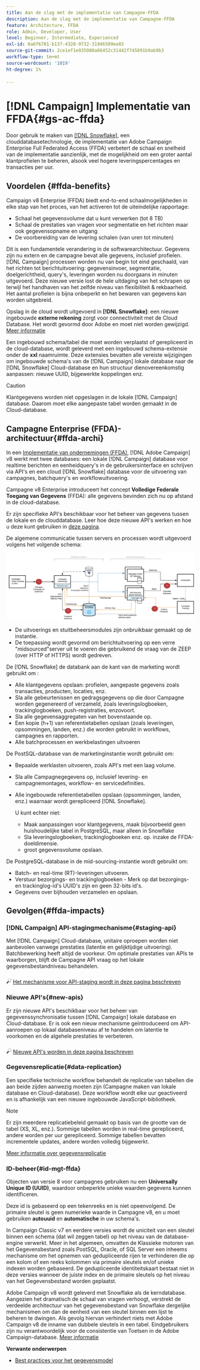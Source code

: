 ```yaml
---
title: Aan de slag met de implementatie van Campagne-FFDA
description: Aan de slag met de implementatie van Campagne-FFDA
feature: Architecture, FFDA
role: Admin, Developer, User
level: Beginner, Intermediate, Experienced
exl-id: 0a6f6701-b137-4320-9732-31946509ee03
source-git-commit: 2ce1ef1e935080a66452c31442f745891b9ab9b3
workflow-type: tm+mt
source-wordcount: '1019'
ht-degree: 1%

---
```


# [!DNL Campaign] Implementatie van FFDA{#gs-ac-ffda}

Door gebruik te maken van [[!DNL Snowflake]](https://www.snowflake.com/), een clouddatabasetechnologie, de implementatie van Adobe Campaign Enterprise Full Federated Access (FFDA) verbetert de schaal en snelheid van de implementatie aanzienlijk, met de mogelijkheid om een groter aantal klantprofielen te beheren, alsook veel hogere leveringspercentages en transacties per uur.

## Voordelen {#ffda-benefits}

Campaign v8 Enterprise (FFDA) biedt end-to-end schaalmogelijkheden in elke stap van het proces, van het activeren tot de uiteindelijke rapportage:

* Schaal het gegevensvolume dat u kunt verwerken (tot 8 TB)
* Schaal de prestaties van vragen voor segmentatie en het richten maar ook gegevensopname en uitgang
* De voorbereiding van de levering schalen (van uren tot minuten)

Dit is een fundamentele verandering in de softwarearchitectuur. Gegevens zijn nu extern en de campagne bevat alle gegevens, inclusief profielen. [!DNL Campaign] processen worden nu van begin tot eind geschaald, van het richten tot berichtuitvoering: gegevensinvoer, segmentatie, doelgerichtheid, query&#39;s, leveringen worden nu doorgaans in minuten uitgevoerd. Deze nieuwe versie lost de hele uitdaging van het schrapen op terwijl het handhaven van het zelfde niveau van flexibiliteit &amp; rekbaarheid. Het aantal profielen is bijna onbeperkt en het bewaren van gegevens kan worden uitgebreid.

Opslag in de cloud wordt uitgevoerd in **[!DNL Snowflake]**: een nieuwe ingebouwde **externe rekening** zorgt voor connectiviteit met de Cloud Database. Het wordt gevormd door Adobe en moet niet worden gewijzigd. [Meer informatie](../config/external-accounts.md)

Een ingebouwd schema/tabel die moet worden verplaatst of gerepliceerd in de cloud-database, wordt geleverd met een ingebouwd schema-extensie onder de **xxl** naamruimte. Deze extensies bevatten alle vereiste wijzigingen om ingebouwde schema&#39;s van de [!DNL Campaign] lokale database naar de [!DNL Snowflake] Cloud-database en hun structuur dienovereenkomstig aanpassen: nieuwe UUID, bijgewerkte koppelingen enz.

>[!CAUTION]
>
> Klantgegevens worden niet opgeslagen in de lokale [!DNL Campaign] database. Daarom moet elke aangepaste tabel worden gemaakt in de Cloud-database.

## Campagne Enterprise (FFDA)-architectuur{#ffda-archi}

In een [Implementatie van ondernemingen (FFDA)](../architecture/enterprise-deployment.md), [!DNL Adobe Campaign] v8 werkt met twee databases: een lokale [!DNL Campaign] database voor realtime berichten en eenheidquery&#39;s in de gebruikersinterface en schrijven via API&#39;s en een cloud [!DNL Snowflake] database voor de uitvoering van campagnes, batchquery&#39;s en workflowuitvoering.

Campagne v8 Enterprise introduceert het concept **Volledige Federale Toegang van Gegevens** (FFDA): alle gegevens bevinden zich nu op afstand in de cloud-database.

Er zijn specifieke API&#39;s beschikbaar voor het beheer van gegevens tussen de lokale en de clouddatabase. Leer hoe deze nieuwe API&#39;s werken en hoe u deze kunt gebruiken in [deze pagina](new-apis.md).

De algemene communicatie tussen servers en processen wordt uitgevoerd volgens het volgende schema:

![](assets/architecture.png)

* De uitvoerings en stuitbeheersmodules zijn onbruikbaar gemaakt op de instantie.
* De toepassing wordt gevormd om berichtuitvoering op een verre &quot;midsourced&quot;server uit te voeren die gebruikend de vraag van de ZEEP (over HTTP of HTTPS) wordt gedreven.

De [!DNL Snowflake] de databank aan de kant van de marketing wordt gebruikt om :

* Alle klantgegevens opslaan: profielen, aangepaste gegevens zoals transacties, producten, locaties, enz.
* Sla alle gebeurtenissen en gedragsgegevens op die door Campagne worden gegenereerd of verzameld, zoals leveringslogboeken, trackinglogboeken, push-registraties, enzovoort.
* Sla alle gegevensaggregaten van het bovenstaande op.
* Een kopie (h+1) van referentietabellen opslaan (zoals leveringen, opsommingen, landen, enz.) die worden gebruikt in workflows, campagnes en rapporten.
* Alle batchprocessen en werkbelastingen uitvoeren


De PostSQL-database van de marketinginstantie wordt gebruikt om:

* Bepaalde werklasten uitvoeren, zoals API&#39;s met een laag volume.
* Sla alle Campagnegegevens op, inclusief levering- en campagnemontages, workflow- en servicedefinities.
* Alle ingebouwde referentietabellen opslaan (opsommingen, landen, enz.) waarnaar wordt gerepliceerd [!DNL Snowflake].

   U kunt echter niet:
   * Maak aanpassingen voor klantgegevens, maak bijvoorbeeld geen huishoudelijke tabel in PostgreSQL, maar alleen in Snowflake
   * Sla leveringslogboeken, trackinglogboeken enz. op. inzake de FFDA-doeldimensie.
   * groot gegevensvolume opslaan.


De PostgreSQL-database in de mid-sourcing-instantie wordt gebruikt om:

* Batch- en real-time (RT)-leveringen uitvoeren.
* Verstuur bezorgings- en trackinglogboeken - Merk op dat bezorgings- en trackinglog-id&#39;s UUID&#39;s zijn en geen 32-bits id&#39;s.
* Gegevens over bijhouden verzamelen en opslaan.


## Gevolgen{#ffda-impacts}

### [!DNL Campaign] API-stagingmechanisme{#staging-api}

Met [!DNL Campaign] Cloud-database, unitaire oproepen worden niet aanbevolen vanwege prestaties (latentie en gelijktijdige uitvoering). Batchbewerking heeft altijd de voorkeur. Om optimale prestaties van APIs te waarborgen, blijft de Campagne API vraag op het lokale gegevensbestandniveau behandelen.

![](../assets/do-not-localize/glass.png) [Het mechanisme voor API-staging wordt in deze pagina beschreven](staging.md)

### Nieuwe API&#39;s{#new-apis}

Er zijn nieuwe API&#39;s beschikbaar voor het beheer van gegevenssynchronisatie tussen [!DNL Campaign] lokale database en Cloud-database. Er is ook een nieuw mechanisme geïntroduceerd om API-aanroepen op lokaal databaseniveau af te handelen om latentie te voorkomen en de algehele prestaties te verbeteren.

![](../assets/do-not-localize/glass.png) [Nieuwe API&#39;s worden in deze pagina beschreven](new-apis.md)


### Gegevensreplicatie{#data-replication}

Een specifieke technische workflow behandelt de replicatie van tabellen die aan beide zijden aanwezig moeten zijn (Campagne maken van lokale database en Cloud-database). Deze workflow wordt elke uur geactiveerd en is afhankelijk van een nieuwe ingebouwde JavaScript-bibliotheek.

>[!NOTE]
>
> Er zijn meerdere replicatiebeleid gemaakt op basis van de grootte van de tabel (XS, XL, enz.).
> Sommige tabellen worden in real-time gerepliceerd, andere worden per uur gerepliceerd. Sommige tabellen bevatten incrementele updates, andere worden volledig bijgewerkt.

[Meer informatie over gegevensreplicatie](replication.md)

### ID-beheer{#id-mgt-ffda}

Objecten van versie 8 voor campagnes gebruiken nu een **Universally Unique ID (UUID)**, waardoor onbeperkte unieke waarden gegevens kunnen identificeren.

Deze id is gebaseerd op een tekenreeks en is niet opeenvolgend. De primaire sleutel is geen numerieke waarde in Campagne v8, en u moet gebruiken **autouuid** en **automatische** in uw schema&#39;s.

In Campaign Classic v7 en eerdere versies wordt de uniciteit van een sleutel binnen een schema (dat wil zeggen tabel) op het niveau van de database-engine verwerkt. Meer in het algemeen, omvatten de Klassieke motoren van het Gegevensbestand zoals PostSQL, Oracle, of SQL Server een inheems mechanisme om het opnemen van gedupliceerde rijen te verhinderen die op een kolom of een reeks kolommen via primaire sleutels en/of unieke indexen worden gebaseerd. De gedupliceerde identiteitskaart bestaat niet in deze versies wanneer de juiste index en de primaire sleutels op het niveau van het Gegevensbestand worden geplaatst.

Adobe Campaign v8 wordt geleverd met Snowflake als de kerndatabase. Aangezien het dramatisch de schaal van vragen verhoogt, verstrekt de verdeelde architectuur van het gegevensbestand van Snowflake dergelijke mechanismen om dan de eenheid van een sleutel binnen een lijst te beheren te dwingen. Als gevolg hiervan verhindert niets met Adobe Campaign v8 de inname van dubbele sleutels in een tabel. Eindgebruikers zijn nu verantwoordelijk voor de consistentie van Toetsen in de Adobe Campaign-database. [Meer informatie](keys.md)

**Verwante onderwerpen**

* [Best practices voor het gegevensmodel](../dev/datamodel-best-practices.md)
